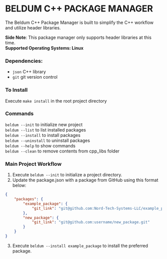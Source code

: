 # BELDUM C++ PACKAGE MANAGER

The Beldum C++ Package Manager is built to simplify the C++ workflow and utilize header libraries.

**Side Note**:
This package manager only supports header libraries at this time.  
**Supported Operating Systems: Linux**

### Dependencies:

-   `json` C++ library
-   `git` git version control

### To Install

Execute `make install` in the root project directory

### Commands

`beldum --init` to initialize new project  
`beldum --list` to list installed packages  
`beldum --install` to install packages  
`beldum --uninstall` to uninstall packages  
`beldum --help` to show commands  
`beldum --clean` to remove contents from cpp_libs folder

### Main Project Workflow

1. Execute `beldum --init` to initialize a project directory.
2. Update the package.json with a package from GitHub using this format below:

```json
{
    "packages": {
        "example_package": {
            "git_link": "git@github.com:Nord-Tech-Systems-LLC/example_package.git"
        },
        "new_package": {
            "git_link": "git@github.com:username/new_package.git"
        }
    }
}
```

3. Execute `beldum --install example_package` to install the preferred package.
